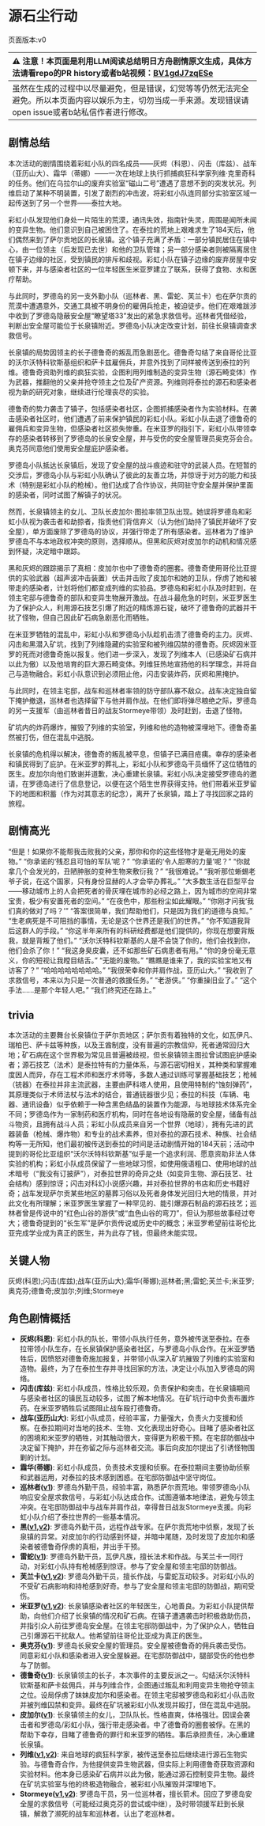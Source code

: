 # 源石尘行动
页面版本:v0
 

| :warning: 注意！本页面是利用LLM阅读总结明日方舟剧情原文生成，具体方法请看repo的PR history或者b站视频：[BV1gdJ7zqESe](https://www.bilibili.com/video/BV1gdJ7zqESe/)         |
|:----------------------------|
| 虽然在生成的过程中以尽量避免，但是错误，幻觉等等仍然无法完全避免。所以本页面内容以娱乐为主，切勿当成一手来源。发现错误请open issue或者b站私信作者进行修改。|



## 剧情总结
本次活动的剧情围绕着彩虹小队的四名成员——灰烬（科恩）、闪击（库兹）、战车（亚历山大）、霜华（蒂娜）——一次在地球上执行抓捕疯狂科学家列维·克里奇科的任务。他们在乌拉尔山的废弃实验室“磁山二号”遭遇了意想不到的突发状况。列维启动了某种不明装置，引发了剧烈的冲击波，将彩虹小队连同部分实验室区域一起传送到了另一个世界——泰拉大地。

彩虹小队发现他们身处一片陌生的荒漠，通讯失效，指南针失灵，周围是闻所未闻的变异生物。他们意识到自己被困住了。在泰拉的荒地上艰难求生了184天后，他们偶然来到了萨尔贡地区的长泉镇。这个镇子充满了矛盾：一部分镇民居住在镇中心，由一位领主（后发现已去世）和他的卫队管辖；另一部分感染者则被隔离居住在镇子边缘的社区，受到镇民的排斥和歧视。彩虹小队在镇子边缘的废弃房屋中安顿下来，并与感染者社区的一位年轻医生米亚罗建立了联系，获得了食物、水和医疗帮助。

与此同时，罗德岛的另一支外勤小队（巡林者、黑、雷蛇、芙兰卡）也在萨尔贡的荒漠中遭遇意外，交通工具被不明身份的雇佣兵抢走，被迫徒步。他们在艰难跋涉中收到了罗德岛隐蔽安全屋“瞭望塔33”发出的紧急求救信号。巡林者凭借经验，判断出安全屋可能位于长泉镇附近。罗德岛小队决定改变计划，前往长泉镇调查求救信号。

长泉镇的局势因领主的长子德鲁奇的叛乱而急剧恶化。德鲁奇勾结了来自哥伦比亚的沃尔沃特科钦斯基组织和萨卡兹雇佣兵，并意外找到了同样被传送到泰拉的列维。德鲁奇资助列维的疯狂实验，企图利用列维制造的变异生物（源石畸变体）作为武器，推翻他的父亲并抢夺领主之位及矿产资源。列维则将泰拉的源石和感染者视为新的研究对象，继续进行伦理丧尽的实验。

德鲁奇的势力袭击了镇子，包括感染者社区，企图抓捕感染者作为实验材料。在袭击感染者社区时，他们遭遇了前来保护镇民的彩虹小队。彩虹小队击退了德鲁奇的雇佣兵和变异生物，但感染者社区损失惨重。在米亚罗的指引下，彩虹小队带领幸存的感染者转移到了罗德岛的长泉安全屋，并与受伤的安全屋管理员奥克芬会合。奥克芬同意他们使用安全屋庇护感染者。

罗德岛小队抵达长泉镇后，发现了安全屋的战斗痕迹和驻守的武装人员。在短暂的交涉后，罗德岛小队与彩虹小队确认了彼此的友善立场，并惊讶于对方的能力和技术（特别是彩虹小队的枪械）。他们达成了合作协议，共同驻守安全屋并保护里面的感染者，同时试图了解镇子的状况。

然而，长泉镇领主的女儿、卫队长皮加尔·图拉率领卫队出现。她误将罗德岛和彩虹小队视为袭击者和劫掠者，指责他们背信弃义（认为他们劫持了镇民并破坏了安全屋），单方面废除了罗德岛的协议，并强行带走了所有感染者。巡林者为了维护罗德岛不与本地政权冲突的原则，选择顺从。但黑和灰烬对皮加尔的动机和情况感到怀疑，决定暗中跟踪。

黑和灰烬的跟踪揭示了真相：皮加尔也中了德鲁奇的圈套。德鲁奇使用哥伦比亚提供的实验武器（超声波冲击装置）伏击并击败了皮加尔和她的卫队，俘虏了她和被带走的感染者，计划将他们都变成列维的实验品。罗德岛和彩虹小队及时赶到，在领主宅邸与德鲁奇的部队和变异生物展开激战。在战斗最危急的时刻，米亚罗医生为了保护众人，利用源石技艺引爆了附近的精炼源石锭，破坏了德鲁奇的武器并干扰了怪物，但自己因此矿石病急剧恶化而牺牲。

在米亚罗牺牲的混乱中，彩虹小队和罗德岛小队趁机击溃了德鲁奇的主力。灰烬、闪击和黑潜入矿坑，找到了列维隐藏的实验室和被列维囚禁的德鲁奇。灰烬因米亚罗的死而对德鲁奇施以报复。他们进一步深入，发现了列维本人（已感染矿石病并以此为傲）以及他培育的巨大源石畸变体。列维狂热地宣扬他的科学理念，并将自己与造物融合。彩虹小队意识到必须阻止他，闪击安装炸药，灰烬和黑掩护。

与此同时，在领主宅邸，战车和巡林者率领的防守部队寡不敌众。战车决定独自留下掩护撤退，巡林者也选择留下与他并肩作战。在他们即将弹尽粮绝之际，罗德岛的另一支援军（由巡林者昔日的战友Stormeye带领）及时赶到，击退了怪物。

矿坑内的炸药爆炸，摧毁了列维的实验室，列维和他的造物被深埋地下。德鲁奇虽然被打伤，但在混乱中逃脱。

长泉镇的危机得以解决，德鲁奇的叛乱被平息，但镇子已满目疮痍。幸存的感染者和镇民得到了庇护。在米亚罗的葬礼上，彩虹小队和罗德岛干员缅怀了这位牺牲的医生。皮加尔向他们致谢并道歉，决心重建长泉镇。彩虹小队决定接受罗德岛的邀请，在罗德岛进行了信息登记，以便在这个陌生世界获得支持。他们带着米亚罗留下的地图和积蓄（作为对其意志的纪念），离开了长泉镇，踏上了寻找回家之路的旅程。
## 剧情高光
“但是！如果你不能帮我击败我的父亲，那你和你的这些怪物才是毫无用处的废物。”
“你承诺的‘残忍且可怕的军队’呢？”
“你承诺的‘令人胆寒的力量’呢？”
“你就拿几个会发光的，丑陋肿胀的变种生物来敷衍我？”
“我很难说。”
“我听那位蜥蜴老爷子说，在这个国家，只有身份显赫的人才会举办葬礼。”
“大多数生活在巨型平台——移动城市上的人会把死者的骨灰埋在城市的必经之路上，因为城市的空间非常宝贵，极少有安置死者的空间。”
“在夜色中，那些粉尘如此耀眼。”
“你刚才问我‘我们真的做对了吗？’”
“答案很简单，我们帮助他们，只是因为我们的道德与良知。”
“生老病死是不可阻挡的事情，无论是这个世界还是我们的世界。”
“你不知道我背后这群人的手段。”
“你这半年来所有的科研经费都是他们提供的，你现在想要背叛我，就是背叛了他们。”
“沃尔沃特科钦斯基的人是不会饶了你的，他们会找到你，他们会杀了你！”
“我这身臭皮囊，还不如那些矿石病患者有用。”
“你的身份毫无意义，你的短视让我瞠目结舌。”
“无能的废物。”
“瞧瞧是谁来了，我的实验宝地又有访客了？”
“哈哈哈哈哈哈哈哈。”
“我很荣幸和你并肩作战，亚历山大。”
“我收到了求救信号，本来以为只是一次普通的救援任务。”
“老游侠。”
“你重操旧业了。”
“这个手法......是那个年轻人吧。”
“我们终究还在路上。”
## trivia
本次活动的主要舞台长泉镇位于萨尔贡地区；萨尔贡有着独特的文化，如瓦伊凡、瑞柏巴、萨卡兹等种族，以及王酋制度，没有普遍的宗教信仰，死者通常回归大地；矿石病在这个世界极为常见且普遍被歧视，但长泉镇领主图拉曾试图庇护感染者；源石技艺（法术）是泰拉特有的力量体系，与源石密切相关，其种类和掌握难度因人而异，存在工程术师和医疗术师等，多数人通过训练可掌握基础技艺；枪械（铳器）在泰拉并非主流武器，主要由萨科塔人使用，且使用特制的“蚀刻弹药”，其原理类似于术师法杖与法术的结合，普通铳器很少见；泰拉的科技（车辆、电器、通讯设备）似乎依赖于一种含黑色结晶的装置作为能源，与地球技术体系完全不同；罗德岛作为一家制药和医疗机构，同时在各地设有隐蔽的安全屋，储备有战斗物资，且拥有战斗人员；彩虹小队成员来自另一个世界（地球），拥有先进的武器装备（枪械、爆炸物）和专业的战术素养，但对泰拉的源石技术、种族、社会结构等一无所知，他们最初被传送到泰拉的时间是活动剧情开始的184天前；活动中提到的哥伦比亚组织“沃尔沃特科钦斯基”似乎是一个追求利润、愿意资助非法人体实验的机构；彩虹小队成员保留了一些地球习惯，如使用俄语粗口、使用地球的战术暗号（“我没有订披萨”），对泰拉世界的奇异之处（如变异生物、源石技艺、社会结构）感到惊讶；闪击对科幻小说感兴趣，并对泰拉世界的书店和历史书籍好奇；战车发现萨尔贡某些地区的墓葬习俗以及死者身体发光回归大地的情景，并对此文化有所理解；米亚罗医生掌握了一种罕见的、能引爆源石制品的源石技艺；巡林者曾是传说中的“红色山谷的游侠”或“血色山谷的弯刀”，但认为那些故事经过夸大；德鲁奇提到的“长生军”是萨尔贡传说或历史中的概念；米亚罗希望前往哥伦比亚完成学业成为真正的医生，并为此存了钱，但最终未能实现。
## 关键人物
灰烬(科恩);闪击(库兹);战车(亚历山大);霜华(蒂娜);巡林者;黑;雷蛇;芙兰卡;米亚罗;奥克芬;德鲁奇;皮加尔;列维;Stormeye
## 角色剧情概括
-   **灰烬(科恩)**: 彩虹小队的队长，带领小队执行任务，意外被传送至泰拉。在泰拉带领小队生存，在长泉镇保护感染者社区，与罗德岛小队合作。在米亚罗牺牲后，因愤怒对德鲁奇施加报复，并带领小队深入矿坑摧毁了列维的实验室和造物。最终，为了在泰拉生存并寻找回家的方法，决定让小队加入罗德岛的网络。
-   **闪击(库兹)**: 彩虹小队成员，性格比较乐观，负责保护和突击。在长泉镇期间与感染者社区的镇民互动较多，试图了解本地情况。在矿坑行动中负责布置炸药。在米亚罗牺牲后试图阻止战车殴打德鲁奇。
-   **战车(亚历山大)**: 彩虹小队成员，经验丰富，力量强大，负责火力支援和侦察。在泰拉期间对当地的技术、生物、文化表现出好奇心。目睹了感染者社区的困境和米亚罗的牺牲，对其触动很大，变得更为积极干预。在宅邸防御战中决定留下掩护，并在弥留之际与巡林者交流。事后向皮加尔提出了引诱怪物围剿的计划。
-   **霜华(蒂娜)**: 彩虹小队成员，负责技术支援和侦察。在泰拉期间主要协助侦察和武器运用，对泰拉的技术感到困惑。在宅邸防御战中坚守岗位。
-   **巡林者([v1](../chars/char_503_rang.md))**: 罗德岛外勤干员，经验丰富，熟悉萨尔贡荒地。带领罗德岛小队响应安全屋求救信号，与彩虹小队达成合作。试图遵循本地律法，避免与领主冲突。在宅邸防御战中与战车并肩作战，幸得昔日战友Stormeye支援。向彩虹小队介绍了泰拉世界的一些基本情况。
-   **黑([v1](../chars/char_340_shwaz.md),[v2](../char_v3/char_340_shwaz.md))**: 罗德岛外勤干员，远程作战专家。在萨尔贡荒地中侦察，发现了长泉镇的异常。对皮加尔的行动感到怀疑，并暗中尾随，及时发现了皮加尔和感染者被德鲁奇俘虏的真相，并出手干预。
-   **雷蛇([v1](../chars/char_107_liskam.md))**: 罗德岛外勤干员，瓦伊凡族，擅长法术和作战。与芙兰卡一同行动，对彩虹小队持有枪械感到惊讶。参与了安全屋和领主宅邸的防御战。
-   **芙兰卡([v1](../chars/char_106_franka.md),[v2](../char_v3/char_106_franka.md))**: 罗德岛外勤干员，擅长作战，与雷蛇互动较多。对彩虹小队的不受矿石病影响和持枪感到好奇。参与了安全屋和领主宅邸的防御战，期间受伤。
-   **米亚罗([v1](../chars/extended_char_mi_ya_luo.md),[v2](../char_v3/extended_char_mi_ya_luo.md))**: 长泉镇感染者社区的年轻医生，心地善良。为彩虹小队提供帮助，向他们介绍了长泉镇的情况和矿石病。在镇子遭遇袭击时积极救助伤员，并指引众人前往罗德岛安全屋。在领主宅邸防御战中，为了保护众人，牺牲自己引爆源石干扰敌人。他希望前往哥伦比亚成为真正的医生。
-   **奥克芬([v1](../chars/extended_char_ao_ke_fen.md))**: 罗德岛长泉安全屋的管理员。安全屋被德鲁奇的佣兵袭击受伤。同意彩虹小队和感染者进入安全屋躲避。在宅邸防御战中，腿部受伤的他也参与了防御。
-   **德鲁奇([v1](../chars/extended_char_de_lu_qi.md))**: 长泉镇领主的长子，本次事件的主要反派之一。勾结沃尔沃特科钦斯基和萨卡兹佣兵，并与列维合作，企图通过叛乱和利用变异生物抢夺领主之位。设局俘虏了妹妹皮加尔和感染者。在领主宅邸被罗德岛和彩虹小队击败并被列维囚禁和变异。最终在矿坑被彩虹小队发现并殴打，但在混乱中逃脱。
-   **皮加尔([v1](../chars/extended_char_pi_jia_er.md))**: 长泉镇领主的女儿，卫队队长。性格直爽，体格强壮。因误会袭击者和罗德岛/彩虹小队，强行带走感染者。中了德鲁奇的圈套被俘。在黑的帮助下幸存，目睹了德鲁奇的罪行和米亚罗的牺牲。事后承担责任，决心重建长泉镇。
-   **列维([v1](../chars/extended_char_lie_wei.md),[v2](../char_v3/extended_char_lie_wei.md))**: 来自地球的疯狂科学家，被传送至泰拉后继续进行源石生物实验。与德鲁奇合作，为他提供变异生物武器，但实际上利用德鲁奇获取资源和实验材料。他本身已感染矿石病并以此为傲，能通过源石控制变异生物。最终在矿坑实验室与他的终极造物融合，被彩虹小队摧毁并深埋地下。
-   **Stormeye([v1](../chars/char_611_acnipe.md),[v2](../char_v3/char_611_acnipe.md))**: 罗德岛干员，另一位巡林者，擅长箭术。回应了罗德岛安全屋的求救信号（可能经过奥克芬的尝试或中继），及时带领援军赶到长泉镇，解救了濒死的战车和巡林者。认出了老巡林者。
